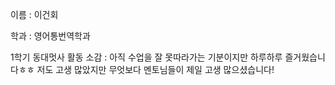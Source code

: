 이름 : 이건회

학과 : 영어통번역학과

1학기 동대멋사 활동 소감 : 아직 수업을 잘 못따라가는 기분이지만 하루하루 즐거웠습니다ㅎㅎ 저도 고생 많았지만 무엇보다 멘토님들이 제일 고생 많으셨습니다!